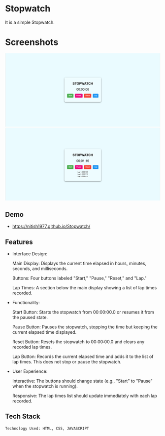 
# Stopwatch
It is a simple Stopwatch.

# Screenshots
![App Screenshot](https://github.com/Nitish1977/Stopwatch/blob/c1d4278208f7eaf266c9f12d1962f6c16636e180/Screenshot%20(10).png)
![](https://github.com/Nitish1977/Stopwatch/blob/da14aac8bb1bda965380af65bfb585105de9ca73/Screenshot%20(11).png)




## Demo

- https://nitish1977.github.io/Stopwatch/


## Features

- Interface Design:

  Main Display: Displays the current time elapsed in hours, minutes, seconds, and milliseconds.

  Buttons: Four buttons labeled "Start," "Pause," "Reset," and "Lap."

  Lap Times: A section below the main display showing a list of lap times recorded.

- Functionality:

  Start Button: Starts the stopwatch from 00:00:00.0 or resumes it from the paused state.

  Pause Button: Pauses the stopwatch, stopping the time but keeping the current elapsed time displayed.

  Reset Button: Resets the stopwatch to 00:00:00.0 and clears any recorded lap times.

  Lap Button: Records the current elapsed time and adds it to the list of lap times. This does not stop or pause the stopwatch.

- User Experience:

  Interactive: The buttons should change state (e.g., "Start" to "Pause" when the stopwatch is running).

  Responsive: The lap times list should update immediately with each lap recorded.





## Tech Stack

    Technology Used: HTML, CSS, JAVASCRIPT


